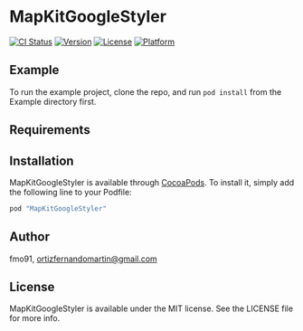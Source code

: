 # MapKitGoogleStyler

[![CI Status](http://img.shields.io/travis/fmo91/MapKitGoogleStyler.svg?style=flat)](https://travis-ci.org/fmo91/MapKitGoogleStyler)
[![Version](https://img.shields.io/cocoapods/v/MapKitGoogleStyler.svg?style=flat)](http://cocoapods.org/pods/MapKitGoogleStyler)
[![License](https://img.shields.io/cocoapods/l/MapKitGoogleStyler.svg?style=flat)](http://cocoapods.org/pods/MapKitGoogleStyler)
[![Platform](https://img.shields.io/cocoapods/p/MapKitGoogleStyler.svg?style=flat)](http://cocoapods.org/pods/MapKitGoogleStyler)

## Example

To run the example project, clone the repo, and run `pod install` from the Example directory first.

## Requirements

## Installation

MapKitGoogleStyler is available through [CocoaPods](http://cocoapods.org). To install
it, simply add the following line to your Podfile:

```ruby
pod "MapKitGoogleStyler"
```

## Author

fmo91, ortizfernandomartin@gmail.com

## License

MapKitGoogleStyler is available under the MIT license. See the LICENSE file for more info.
